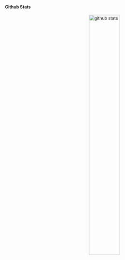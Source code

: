 #### Github Stats
<img src="https://github-readme-stats.vercel.app/api?username=jbaquino3&show_icons=true&theme=gotham" alt="github stats" width="45%" align="right"/>
